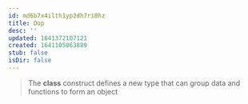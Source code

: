 ```yaml
---
id: md6b7x4ilth1yp2dh7ri0hz
title: Oop
desc: ''
updated: 1641372107121
created: 1641105063889
stub: false
isDir: false
---
```



> The **class** construct defines a new type that can group data and functions to form an object
